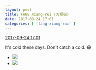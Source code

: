```yaml
---
layout: post
title: FANG Xiang-rui (方翔锐)
date: 2017-09-24 17:01
categories: [ 'fang-xiang-rui' ]
---
```


<div class="weibo-info">
  <a href="http://weibo.com/6117583008/Fnj5XexxB">2017-09-24 17:01</a>
</div>

It's cold these days. Don't catch a cold. :mask:

<!-- more -->

<ul class="weibo-pic-list-1">
  <li class="weibo-pic">
    <a href="http://wx2.sinaimg.cn/mw690/006G0KNGgy1fjurczsnoaj30qo0zjqc6.jpg"><img src="http://wx2.sinaimg.cn/thumb150/006G0KNGgy1fjurczsnoaj30qo0zjqc6.jpg" /></a>
  </li>
  <li class="weibo-pic">
    <a href="http://wx2.sinaimg.cn/mw690/006G0KNGgy1fjurcyf6osj30qo0zjk0j.jpg"><img src="http://wx2.sinaimg.cn/thumb150/006G0KNGgy1fjurcyf6osj30qo0zjk0j.jpg" /></a>
  </li>
</ul>
